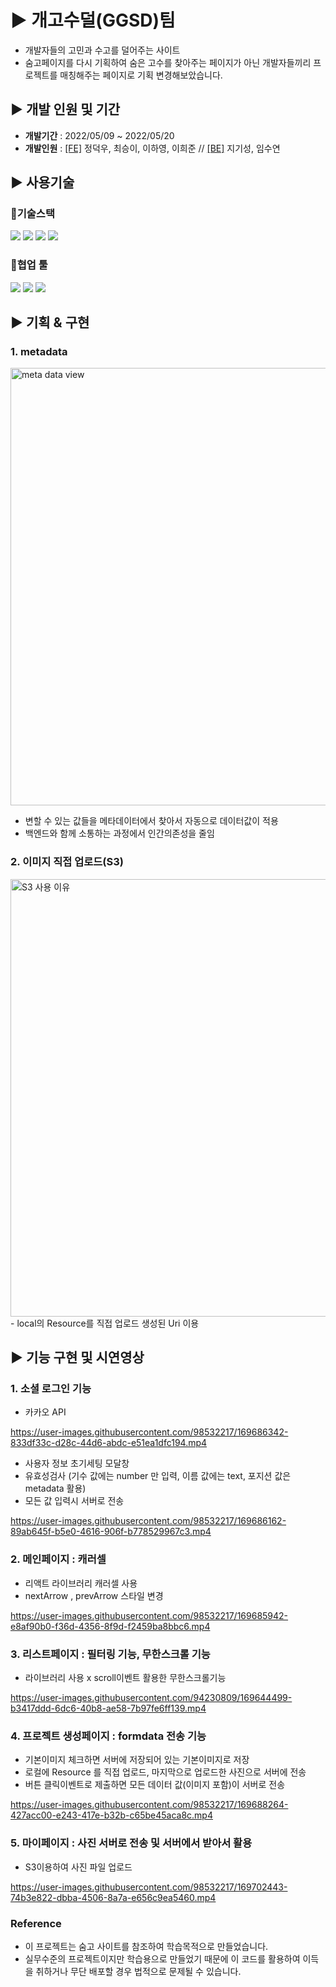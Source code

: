 # ► 개고수덜(GGSD)팀
- 개발자들의 고민과 수고를 덜어주는 사이트
- 숨고페이지를 다시 기획하여 숨은 고수를 찾아주는 페이지가 아닌
  개발자들끼리 프로젝트를 매칭해주는 페이지로 기획 변경해보았습니다.

## ► 개발 인원 및 기간

- __개발기간__ : 2022/05/09 ~ 2022/05/20
- __개발인원__ : [[FE]](https://github.com/wecode-bootcamp-korea/32-2nd-GGSD-frontend) 정덕우, 최승이, 이하영, 이희준  //  [[BE]](https://github.com/wecode-bootcamp-korea/32-2nd-GGSD-backend) 지기성, 임수연
 


## ► 사용기술

### 📍기술스택
<img src="https://img.shields.io/badge/javascript-F7DF1E?style=for-the-badge&logo=javascript&logoColor=black"> <img src="https://img.shields.io/badge/react-61DAFB?style=for-the-badge&logo=react&logoColor=black"> <img src="https://img.shields.io/badge/react router-CA4245?style=for-the-badge&logo=react router&logoColor=black"> <img src="https://img.shields.io/badge/styled component-4A154B?style=for-the-badge&logo=styled components&logoColor=black">  

### 📍협업 툴
<img src="https://img.shields.io/badge/github-181717?style=for-the-badge&logo=github&logoColor=white"> <img src="https://img.shields.io/badge/slack-4A154B?style=for-the-badge&logo=slack&logoColor=white"> <img src="https://img.shields.io/badge/notion-000000?style=for-the-badge&logo=notion&logoColor=white">

## ► 기획 & 구현

### 1. metadata 

<img width="700" alt="meta data view" src="https://user-images.githubusercontent.com/89971435/169652820-5c771cf7-dc0f-47d5-94a7-07211917fba8.png">

- 변할 수 있는 값들을 메타데이터에서 찾아서 자동으로 데이터값이 적용
- 백엔드와 함께 소통하는 과정에서 인간의존성을 줄임


### 2. 이미지 직접 업로드(S3)

<img width="700" alt="S3 사용 이유" src="https://user-images.githubusercontent.com/89971435/169653649-1ca7947a-8e45-4883-9413-dbe107ccce05.png">
- local의 Resource를 직접 업로드 생성된 Uri 이용


## ► 기능 구현 및 시연영상
### 1. 소셜 로그인 기능

- 카카오 API 

https://user-images.githubusercontent.com/98532217/169686342-833df33c-d28c-44d6-abdc-e51ea1dfc194.mp4

- 사용자 정보 초기세팅 모달창
- 유효성검사 (기수 값에는 number 만 입력, 이름 값에는 text, 포지션 값은 metadata 활용)
- 모든 값 입력시 서버로 전송

https://user-images.githubusercontent.com/98532217/169686162-89ab645f-b5e0-4616-906f-b778529967c3.mp4

### 2. 메인페이지 : 캐러셀 
- 리액트 라이브러리 캐러셀 사용
- nextArrow , prevArrow 스타일 변경

https://user-images.githubusercontent.com/98532217/169685942-e8af90b0-f36d-4356-8f9d-f2459ba8bbc6.mp4

### 3. 리스트페이지 : 필터링 기능, 무한스크롤 기능
- 라이브러리 사용 x scroll이벤트 활용한 무한스크롤기능

https://user-images.githubusercontent.com/94230809/169644499-b3417ddd-6dc6-40b8-ae58-7b97fe6ff139.mp4


### 4. 프로젝트 생성페이지 : formdata 전송 기능
- 기본이미지 체크하면 서버에 저장되어 있는 기본이미지로 저장
- 로컬에 Resource 를 직접 업로드, 마지막으로 업로드한 사진으로 서버에 전송
- 버튼 클릭이벤트로 제출하면 모든 데이터 값(이미지 포함)이 서버로 전송

https://user-images.githubusercontent.com/98532217/169688264-427acc00-e243-417e-b32b-c65be45aca8c.mp4

### 5. 마이페이지 : 사진 서버로 전송 및 서버에서 받아서 활용
- S3이용하여 사진 파일 업로드

https://user-images.githubusercontent.com/98532217/169702443-74b3e822-dbba-4506-8a7a-e656c9ea5460.mp4


### Reference

- 이 프로젝트는 숨고 사이트를 참조하여 학습목적으로 만들었습니다.
- 실무수준의 프로젝트이지만 학습용으로 만들었기 때문에 이 코드를 활용하여 이득을 취하거나 무단 배포할 경우 법적으로 문제될 수 있습니다.



